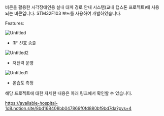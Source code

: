 비콘을 활용한 시각장애인용 실내 대피 경로 안내 시스템(교내 캡스톤 프로젝트)에 사용되는 비콘입니다.
STM32F103 보드를 사용하여 개발하였습니다.

Features:

![Untitled](https://github.com/user-attachments/assets/c5d680bd-ed69-4b16-aa35-eb2cf4c8a247)

- RF 신호 송출

![Untitled2](https://github.com/user-attachments/assets/5463a42d-3b37-445a-9b3b-0a3b7508011d)

- 저전력 운영

![Untitled1](https://github.com/user-attachments/assets/f819b762-10d8-464c-944b-f8b70c5839bb)

- 온습도 측정

해당 프로젝트에 대한 자세한 내용은 아래 링크에서 확인할 수 있습니다.

https://available-hospital-1d8.notion.site/8bd168408bb047869f0fd880bf9bd7da?pvs=4
